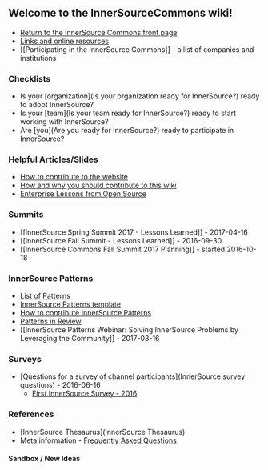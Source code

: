## Welcome to the InnerSourceCommons wiki!
* [Return to the InnerSource Commons front page](https://innersourcecommons.org/)
* [Links and online resources](https://github.com/InnerSourceCommons/innersourcecommons.org/wiki/Links-and-online-resources-for-the-InnerSource-Commons)
* [[Participating in the InnerSource Commons]] - a list of companies and institutions

### Checklists
* Is your [organization](Is your organization ready for InnerSource?) ready to adopt InnerSource?
* Is your [team](Is your team ready for InnerSource?) ready to start working with InnerSource?
* Are [you](Are you ready for InnerSource?) ready to participate in InnerSource?

### Helpful Articles/Slides
* [How to contribute to the website](https://github.com/InnerSourceCommons/innersourcecommons.org/blob/master/README.md)
* [How and why you should contribute to this wiki](How-and-why-you-should-contribute-to-this-wiki)
* [Enterprise Lessons from Open Source](http://www.slideshare.net/jimjag/inner-source-enterprise-lessons-from-the-open-source-community)

### Summits
* [[InnerSource Spring Summit 2017 - Lessons Learned]] - 2017-04-16
* [[InnerSource Fall Summit - Lessons Learned]] - 2016-09-30
* [[InnerSource Commons Fall Summit 2017 Planning]] - started 2016-10-18

### InnerSource Patterns
* [List of Patterns](https://github.com/InnerSourceCommons/InnerSourcePatterns#list-of-patterns)
* [InnerSource Patterns template](https://github.com/InnerSourceCommons/InnerSourcePatterns/blob/master/meta/pattern-template.md)
* [How to contribute InnerSource Patterns](https://github.com/InnerSourceCommons/InnerSourcePatterns/blob/master/CONTRIBUTING.md)
* [Patterns in Review](https://github.com/InnerSourceCommons/InnerSourcePatterns/pulls)
* [[InnerSource Patterns Webinar: Solving InnerSource Problems by Leveraging the Community]] - 2017-03-16

### Surveys
* [Questions for a survey of channel participants](InnerSource survey questions) - 2016-06-16
    - [First InnerSource Survey - 2016](https://docs.google.com/forms/d/e/1FAIpQLSf1EBbeyYezb_j1U2x1K2YqrDTN7UPZYnYAkre2h5QceI0I4A/viewform?c=0&w=1)

### References
* [InnerSource Thesaurus](InnerSource Thesaurus)
* Meta information - [Frequently Asked Questions](FAQ)

#### Sandbox / New Ideas
